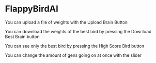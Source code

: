 # FlappyBirdAI
 
You can upload a file of weights with the Upload Brain Button

You can download the weights of the best bird by pressing the Download Best Brain button

You can see only the best bird by pressing the High Score Bird button

You can change the amount of gens going on at once with the slider
